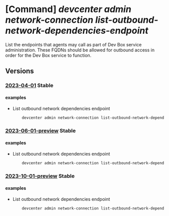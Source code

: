 # [Command] _devcenter admin network-connection list-outbound-network-dependencies-endpoint_

List the endpoints that agents may call as part of Dev Box service administration. These FQDNs should be allowed for outbound access in order for the Dev Box service to function.

## Versions

### [2023-04-01](/Resources/mgmt-plane/L3N1YnNjcmlwdGlvbnMve30vcmVzb3VyY2Vncm91cHMve30vcHJvdmlkZXJzL21pY3Jvc29mdC5kZXZjZW50ZXIvbmV0d29ya2Nvbm5lY3Rpb25zL3t9L291dGJvdW5kbmV0d29ya2RlcGVuZGVuY2llc2VuZHBvaW50cw==/2023-04-01.xml) **Stable**

<!-- mgmt-plane /subscriptions/{}/resourcegroups/{}/providers/microsoft.devcenter/networkconnections/{}/outboundnetworkdependenciesendpoints 2023-04-01 -->

#### examples

- List outbound network dependencies endpoint
    ```bash
        devcenter admin network-connection list-outbound-network-dependencies-endpoint --name "uswest3network" --resource-group "rg1"
    ```

### [2023-06-01-preview](/Resources/mgmt-plane/L3N1YnNjcmlwdGlvbnMve30vcmVzb3VyY2Vncm91cHMve30vcHJvdmlkZXJzL21pY3Jvc29mdC5kZXZjZW50ZXIvbmV0d29ya2Nvbm5lY3Rpb25zL3t9L291dGJvdW5kbmV0d29ya2RlcGVuZGVuY2llc2VuZHBvaW50cw==/2023-06-01-preview.xml) **Stable**

<!-- mgmt-plane /subscriptions/{}/resourcegroups/{}/providers/microsoft.devcenter/networkconnections/{}/outboundnetworkdependenciesendpoints 2023-06-01-preview -->

#### examples

- List outbound network dependencies endpoint
    ```bash
        devcenter admin network-connection list-outbound-network-dependencies-endpoint --name "uswest3network" --resource-group "rg1"
    ```

### [2023-10-01-preview](/Resources/mgmt-plane/L3N1YnNjcmlwdGlvbnMve30vcmVzb3VyY2Vncm91cHMve30vcHJvdmlkZXJzL21pY3Jvc29mdC5kZXZjZW50ZXIvbmV0d29ya2Nvbm5lY3Rpb25zL3t9L291dGJvdW5kbmV0d29ya2RlcGVuZGVuY2llc2VuZHBvaW50cw==/2023-10-01-preview.xml) **Stable**

<!-- mgmt-plane /subscriptions/{}/resourcegroups/{}/providers/microsoft.devcenter/networkconnections/{}/outboundnetworkdependenciesendpoints 2023-10-01-preview -->

#### examples

- List outbound network dependencies endpoint
    ```bash
        devcenter admin network-connection list-outbound-network-dependencies-endpoint --name "uswest3network" --resource-group "rg1"
    ```
